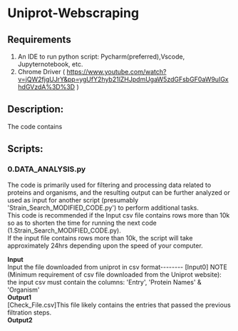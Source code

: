 # Uniprot-Webscraping
## Requirements
1. An IDE to run python script: Pycharm(preferred),Vscode, Jupyternotebook, etc.
2. Chrome Driver ( https://www.youtube.com/watch?v=jQW2fjgUJrY&pp=ygUfY2hyb21lZHJpdmUgaW5zdGFsbGF0aW9uIGxhdGVzdA%3D%3D )
## Description:
The code contains 
## Scripts:
### 0.DATA_ANALYSIS.py
The code is primarily used for filtering and processing data related to proteins and organisms, and the resulting output can be further analyzed or used as input for another script (presumably 'Strain_Search_MODIFIED_CODE.py') to perform additional tasks.  
This code is recommended if the Input csv file contains rows more than 10k so as to shorten the time for running the next code (1.Strain_Search_MODIFIED_CODE.py).  
If the input file contains rows more than 10k, the script will take approximately 24hrs depending upon the speed of your computer.
  
**Input**  
Input the file downloaded from uniprot in csv format-------- [Input0]
NOTE (Minimum requirement of csv file downloaded from the Uniprot website): the input csv must contain the columns: 'Entry', 'Protein Names' & 'Organism'  
**Output1**  
[Check_File.csv]This file likely contains the entries that passed the previous filtration steps.  
**Output2**  

